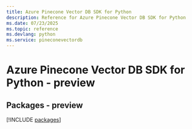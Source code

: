 ```yaml
---
title: Azure Pinecone Vector DB SDK for Python
description: Reference for Azure Pinecone Vector DB SDK for Python
ms.date: 07/23/2025
ms.topic: reference
ms.devlang: python
ms.service: pineconevectordb
---
```

# Azure Pinecone Vector DB SDK for Python - preview
## Packages - preview
[!INCLUDE [packages](pinecone-vector-db-index.md)]